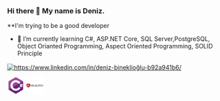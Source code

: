 ### Hi there 👋 My name is Deniz.

**I'm trying to be a good developer


<!--
**denizbineklioglu/denizbineklioglu** is a ✨ _special_ ✨ repository because its `README.md` (this file) appears on your GitHub profile.

Here are some ideas to get you started:

- 🔭 I’m currently working on RENT A CAR PROJECT 
-->
- 🌱 I’m currently learning C#, ASP.NET Core, SQL Server,PostgreSQL, Object Orianted Programming, Aspect Oriented Programming, SOLID Principle

<a href="https://www.linkedin.com/in/deniz-bineklioğlu-b92a941b6/" target="blank"><img align="center" src="https://cdn.jsdelivr.net/npm/simple-icons@3.0.1/icons/linkedin.svg" alt="https://www.linkedin.com/in/deniz-bineklioğlu-b92a941b6/" height="30" width="40" /></a>

<img src="https://raw.githubusercontent.com/devicons/devicon/master/icons/csharp/csharp-original.svg" alt="csharp" width="40" height="40"/> </a> <a href="https://www.w3schools.com/css/" target="_blank"> 
<img src="https://raw.githubusercontent.com/devicons/devicon/master/icons/angularjs/angularjs-original-wordmark.svg" alt="angularjs" width="40" height="40"/> 
